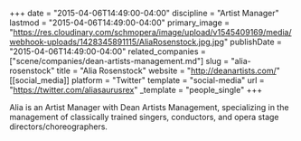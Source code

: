 +++
date = "2015-04-06T14:49:00-04:00"
discipline = "Artist Manager"
lastmod = "2015-04-06T14:49:00-04:00"
primary_image = "https://res.cloudinary.com/schmopera/image/upload/v1545409169/media/webhook-uploads/1428345891115/AliaRosenstock.jpg.jpg"
publishDate = "2015-04-06T14:49:00-04:00"
related_companies = ["scene/companies/dean-artists-management.md"]
slug = "alia-rosenstock"
title = "Alia Rosenstock"
website = "http://deanartists.com/"
[[social_media]]
platform = "Twitter"
template = "social-media"
url = "https://twitter.com/aliasaurusrex"
_template = "people_single"
+++

<p>
	Alia is an Artist Manager with Dean Artists Management, specializing in the management of classically trained singers, conductors, and opera stage directors/choreographers.
</p>
